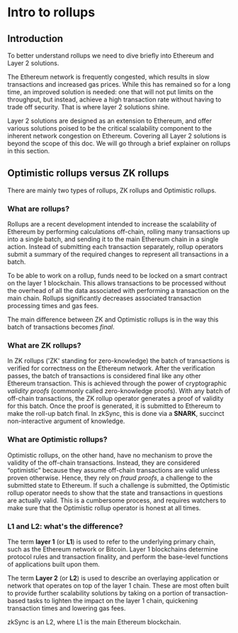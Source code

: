 # Intro to rollups

## Introduction

To better understand rollups we need to dive briefly into Ethereum and Layer 2 solutions.

The Ethereum network is frequently congested, which results in slow transactions and increased gas prices.
While this has remained so for a long time, an improved solution is needed: one that will not put limits on the throughput, but instead, 
achieve a high transaction rate without having to trade off security. That is where layer 2 solutions shine.

Layer 2 solutions are designed as an extension to Ethereum, and offer various solutions poised to be the critical scalability component to 
the inherent network congestion on Ethereum. Covering all Layer 2 solutions is beyond the scope of this doc.
We will go through a brief explainer on rollups in this section.

## Optimistic rollups versus ZK rollups

There are mainly two types of rollups, ZK rollups and Optimistic rollups.

### What are rollups?

Rollups are a recent development intended to increase the scalability of Ethereum by performing calculations off-chain, rolling many
transactions up into a single batch, and sending it to the main Ethereum chain in a single action.
Instead of submitting each transaction separately, rollup operators submit a summary of the required changes to represent all transactions
in a batch.

To be able to work on a rollup, funds need to be locked on a smart contract on the layer 1 blockchain.
This allows transactions to be processed without the overhead of all the data associated with performing a transaction on the main chain. 
Rollups significantly decreases associated transaction processing times and gas fees.

The main difference between ZK and Optimistic rollups is in the way this batch of transactions becomes <em>final</em>.

### What are ZK rollups?

In ZK rollups ('ZK' standing for zero-knowledge) the batch of transactions is verified for correctness on the Ethereum network. After the 
verification passes, the batch of transactions is considered final like any other Ethereum transaction. This is achieved through the power 
of cryptographic <em>validity proofs</em> (commonly called zero-knowledge proofs). With any batch of off-chain transactions, the ZK rollup 
operator generates a proof of validity for this batch. Once the proof is generated, it is submitted to Ethereum to make the roll-up batch final. 
In zkSync, this is done via a **SNARK**, succinct non-interactive argument of knowledge.

### What are Optimistic rollups?

Optimistic rollups, on the other hand, have no mechanism to prove the validity of the off-chain transactions. Instead, they are considered 
“optimistic” because they assume off-chain transactions are valid unless proven otherwise. Hence, they rely on <em>fraud proofs</em>, a 
challenge to the submitted state to Ethereum. If such a challenge is submitted, the Optimistic rollup operator needs to show that the 
state and transactions in questions are actually valid. This is a cumbersome process, and requires watchers to make sure that the Optimistic 
rollup operator is honest at all times.

### L1 and L2: what's the difference?
The term **layer 1** (or **L1**) is used to refer to the underlying primary chain, such as the Ethereum network or Bitcoin. Layer 1 
blockchains determine protocol rules and transaction finality, and perform the base-level functions of applications built upon them.

The term **Layer 2** (or **L2**) is used to describe an overlaying application or network that operates on top of the layer 1 chain. These 
are most often built to provide further scalability solutions by taking on a portion of transaction-based tasks to lighten the impact on the
layer 1 chain, quickening transaction times and lowering gas fees.

zkSync is an L2, where L1 is the main Ethereum blockchain.
